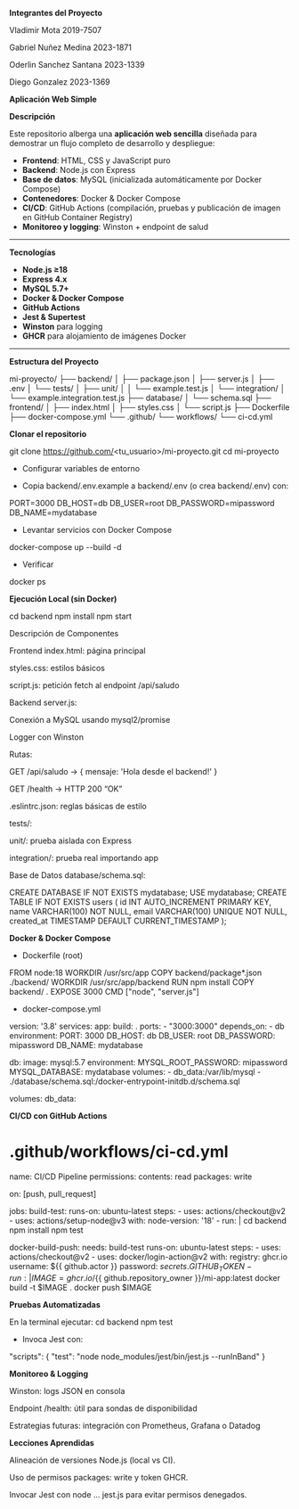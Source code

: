 **Integrantes del Proyecto**

Vladimir Mota 2019-7507

Gabriel Nuñez Medina 2023-1871

Oderlin Sanchez Santana 2023-1339

Diego Gonzalez 2023-1369

**Aplicación Web Simple**

**Descripción**

Este repositorio alberga una **aplicación web sencilla** diseñada para demostrar un flujo completo de desarrollo y despliegue:

- **Frontend**: HTML, CSS y JavaScript puro  
- **Backend**: Node.js con Express  
- **Base de datos**: MySQL (inicializada automáticamente por Docker Compose)  
- **Contenedores**: Docker & Docker Compose  
- **CI/CD**: GitHub Actions (compilación, pruebas y publicación de imagen en GitHub Container Registry)  
- **Monitoreo y logging**: Winston + endpoint de salud

---

**Tecnologías**

- **Node.js ≥18**  
- **Express 4.x**  
- **MySQL 5.7+**  
- **Docker & Docker Compose**  
- **GitHub Actions**  
- **Jest & Supertest**  
- **Winston** para logging  
- **GHCR** para alojamiento de imágenes Docker

---

**Estructura del Proyecto**

mi-proyecto/
├── backend/
│   ├── package.json
│   ├── server.js
│   ├── .env
│   └── tests/
│       ├── unit/
│       │   └── example.test.js
│       └── integration/
│           └── example.integration.test.js
├── database/
│   └── schema.sql
├── frontend/
│   ├── index.html
│   ├── styles.css
│   └── script.js
├── Dockerfile
├── docker-compose.yml
└── .github/
    └── workflows/
        └── ci-cd.yml

**Clonar el repositorio**

   git clone https://github.com/<tu_usuario>/mi-proyecto.git
   cd mi-proyecto

- Configurar variables de entorno

- Copia backend/.env.example a backend/.env (o crea backend/.env) con:

PORT=3000
DB_HOST=db
DB_USER=root
DB_PASSWORD=mipassword
DB_NAME=mydatabase

- Levantar servicios con Docker Compose

docker-compose up --build -d

- Verificar

docker ps

**Ejecución Local (sin Docker)**

cd backend
npm install
npm start

Descripción de Componentes

Frontend
index.html: página principal

styles.css: estilos básicos

script.js: petición fetch al endpoint /api/saludo

Backend
server.js:

Conexión a MySQL usando mysql2/promise

Logger con Winston

Rutas:

GET /api/saludo → { mensaje: 'Hola desde el backend!' }

GET /health → HTTP 200 “OK”

.eslintrc.json: reglas básicas de estilo

tests/:

unit/: prueba aislada con Express

integration/: prueba real importando app

Base de Datos
database/schema.sql:

CREATE DATABASE IF NOT EXISTS mydatabase;
USE mydatabase;
CREATE TABLE IF NOT EXISTS users (
  id INT AUTO_INCREMENT PRIMARY KEY,
  name VARCHAR(100) NOT NULL,
  email VARCHAR(100) UNIQUE NOT NULL,
  created_at TIMESTAMP DEFAULT CURRENT_TIMESTAMP
);

**Docker & Docker Compose**

- Dockerfile (root)

FROM node:18
WORKDIR /usr/src/app
COPY backend/package*.json ./backend/
WORKDIR /usr/src/app/backend
RUN npm install
COPY backend/ .
EXPOSE 3000
CMD ["node", "server.js"]

- docker-compose.yml

version: '3.8'
services:
  app:
    build: .
    ports:
      - "3000:3000"
    depends_on:
      - db
    environment:
      PORT: 3000
      DB_HOST: db
      DB_USER: root
      DB_PASSWORD: mipassword
      DB_NAME: mydatabase

  db:
    image: mysql:5.7
    environment:
      MYSQL_ROOT_PASSWORD: mipassword
      MYSQL_DATABASE: mydatabase
    volumes:
      - db_data:/var/lib/mysql
      - ./database/schema.sql:/docker-entrypoint-initdb.d/schema.sql

volumes:
  db_data:

**CI/CD con GitHub Actions**

# .github/workflows/ci-cd.yml
name: CI/CD Pipeline
permissions:
  contents: read
  packages: write

on: [push, pull_request]

jobs:
  build-test:
    runs-on: ubuntu-latest
    steps:
      - uses: actions/checkout@v2
      - uses: actions/setup-node@v3
        with: node-version: '18'
      - run: |
          cd backend
          npm install
          npm test

  docker-build-push:
    needs: build-test
    runs-on: ubuntu-latest
    steps:
      - uses: actions/checkout@v2
      - uses: docker/login-action@v2
        with:
          registry: ghcr.io
          username: ${{ github.actor }}
          password: ${{ secrets.GITHUB_TOKEN }}
      - run: |
          IMAGE=ghcr.io/${{ github.repository_owner }}/mi-app:latest
          docker build -t $IMAGE .
          docker push $IMAGE

**Pruebas Automatizadas**

En la terminal ejecutar:
cd backend
npm test

- Invoca Jest con:

"scripts": {
  "test": "node node_modules/jest/bin/jest.js --runInBand"
}

**Monitoreo & Logging**

Winston: logs JSON en consola

Endpoint /health: útil para sondas de disponibilidad

Estrategias futuras: integración con Prometheus, Grafana o Datadog

**Lecciones Aprendidas**

Alineación de versiones Node.js (local vs CI).

Uso de permisos packages: write y token GHCR.

Invocar Jest con node ... jest.js para evitar permisos denegados.





